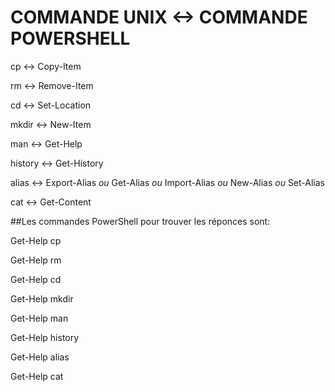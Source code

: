 # COMMANDE UNIX <-> COMMANDE POWERSHELL

cp <-> Copy-Item

rm <-> Remove-Item

cd <-> Set-Location

mkdir <-> New-Item 

man <-> Get-Help

history <-> Get-History

alias <-> Export-Alias _ou_ Get-Alias _ou_ Import-Alias _ou_ New-Alias _ou_ Set-Alias 

cat <-> Get-Content

##Les commandes PowerShell pour trouver les réponces sont:

Get-Help cp

Get-Help rm

Get-Help cd

Get-Help mkdir

Get-Help man

Get-Help history

Get-Help alias

Get-Help cat

